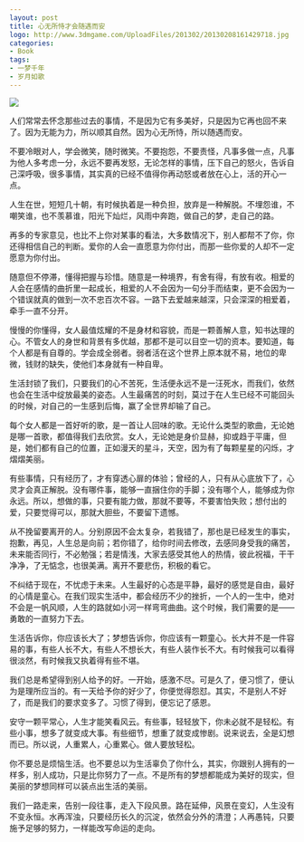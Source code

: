 ```yaml
---
layout: post
title: 心无所恃才会随遇而安
logo: http://www.3dmgame.com/UploadFiles/201302/20130208161429718.jpg
categories:
- Book
tags:
- 一梦千年
- 岁月如歌
---
```



![](http://www.3dmgame.com/UploadFiles/201302/20130208161128464.jpg)

人们常常去怀念那些过去的事情，不是因为它有多美好，只是因为它再也回不来了。因为无能为力，所以顺其自然。因为心无所恃，所以随遇而安。

不要冷眼对人，学会微笑，随时微笑。不要抱怨，不要责怪，凡事多做一点，凡事为他人多考虑一分，永远不要再发怒，无论怎样的事情，压下自己的怒火，告诉自己深呼吸，很多事情，其实真的已经不值得你再动怒或者放在心上，活的开心一点。

人生在世，短短几十朝，有时候执着是一种负担，放弃是一种解脱。不埋怨谁，不嘲笑谁，也不羡慕谁，阳光下灿烂，风雨中奔跑，做自己的梦，走自己的路。

再多的专家意见，也比不上你对某事的看法，大多数情况下，别人都帮不了你，你还得相信自己的判断。爱你的人会一直愿意为你付出，而那一些你爱的人却不一定愿意为你付出。

随意但不停滞，懂得把握与珍惜。随意是一种境界，有舍有得，有放有收。相爱的人会在感情的曲折里一起成长，相爱的人不会因为一句分手而结束，更不会因为一个错误就真的做到一次不忠百次不容。一路下去爱越来越深，只会深深的相爱着，牵手一直不分开。

慢慢的你懂得，女人最值炫耀的不是身材和容貌，而是一颗善解人意，知书达理的心。不管女人的身世和背景有多优越，那都不是可以目空一切的资本。要知道，每个人都是有自尊的。学会成全弱者。弱者活在这个世界上原本就不易，地位的卑微，钱财的缺失，使他们本身就有一种自卑。

生活封锁了我们，只要我们的心不苦死，生活便永远不是一汪死水，而我们，依然也会在生活中绽放最美的姿态。人生最痛苦的时刻，莫过于在人生已经不可能回头的时候，对自己的一生感到后悔，赢了全世界却输了自己。

每个女人都是一首好听的歌，是一首让人回味的歌。无论什么类型的歌曲，无论她是哪一首歌，都值得我们去欣赏。女人，无论她是身价显赫，抑或趋于平庸，但是，她们都有自己的位置，正如漫天的星斗，天空，因为有了每颗星星的闪烁，才熠熠美丽。

有些事情，只有经历了，才有穿透心扉的体验；曾经的人，只有从心底放下了，心灵才会真正解脱。没有哪件事，能够一直捆住你的手脚；没有哪个人，能够成为你永远。所以，想做的事，只要有能力做，那就不要等，不要害怕失败；想付出的爱，只要觉得可以，那就大胆些，不要留下遗憾。

从不挽留要离开的人。分别原因不会太复杂，若我错了，那也是已经发生的事实，抱歉，再见，人生总是向前；若你错了，给你时间去修改，去感同身受我的痛苦，未来能否同行，不必勉强；若是情浅，大家去感受其他人的热情，彼此祝福，干干净净，了无惦念，也很美满。离开不要悲伤，积极的看它。

不纠结于现在，不忧虑于未来。人生最好的心态是平静，最好的感觉是自由，最好的心情是童心。在我们现实生活中，都会经历不少的挫折，一个人的一生中，绝对不会是一帆风顺，人生的路就如小河一样弯弯曲曲。这个时候，我们需要的是——勇敢的一直努力下去。

生活告诉你，你应该长大了；梦想告诉你，你应该有一颗童心。长大并不是一件容易的事，有些人长不大，有些人不想长大，有些人装作长不大。有时候我可以看得很淡然，有时候我又执着得有些不堪。

我们总是希望得到别人给予的好。一开始，感激不尽。可是久了，便习惯了，便认为是理所应当的。有一天给予你的好少了，你便觉得怨怼。其实，不是别人不好了，而是我们的要求变多了。习惯了得到，便忘记了感恩。

安守一颗平常心，人生才能笑看风云。有些事，轻轻放下，你未必就不是轻松。有些小事，想多了就变成大事。有些细节，想重了就变成惨剧。说来说去，全是幻想而已。所以说，人重累人，心重累心。做人要放轻松。

你不要总是烦恼生活。也不要总以为生活辜负了你什么，其实，你跟别人拥有的一样多，别人成功，只是比你努力了一点。不是所有的梦想都能成为美好的现实，但美丽的梦想同样可以装点出生活的美丽。

我们一路走来，告别一段往事，走入下段风景。路在延伸，风景在变幻，人生没有不变永恒。水再浑浊，只要经历长久的沉淀，依然会分外的清澄；人再愚钝，只要施予足够的努力，一样能改写命运的走向。
